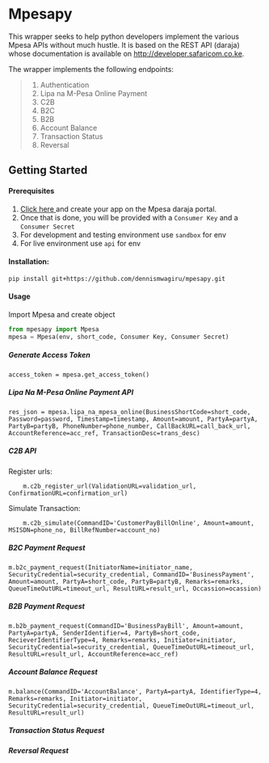 Mpesapy
=======
This wrapper seeks to help python developers implement the various Mpesa APIs without much hustle. It is based on the REST API (daraja) whose documentation is available on http://developer.safaricom.co.ke.

The wrapper implements the following endpoints:
>1. Authentication
>2. Lipa na M-Pesa Online Payment
>3. C2B
>4. B2C
>5. B2B
>6. Account Balance
>7. Transaction Status
>8. Reversal

Getting Started
---------------

#### Prerequisites
1. <a href="https://developer.safaricom.co.ke/user/me/apps">Click here </a> and create your app on the Mpesa daraja portal.
2. Once that is done, you will be provided with a `Consumer Key` and a `Consumer Secret`
3. For development and testing environment use `sandbox` for env
4. For live environment use `api` for env

#### Installation:

    pip install git+https://github.com/dennismwagiru/mpesapy.git

#### Usage
Import Mpesa and create object
```python
from mpesapy import Mpesa
mpesa = Mpesa(env, short_code, Consumer Key, Consumer Secret)

```

##### Generate Access Token
    access_token = mpesa.get_access_token()

##### Lipa Na M-Pesa Online Payment API
    res_json = mpesa.lipa_na_mpesa_online(BusinessShortCode=short_code, Password=password, Timestamp=timestamp, Amount=amount, PartyA=partyA, PartyB=partyB, PhoneNumber=phone_number, CallBackURL=call_back_url, AccountReference=acc_ref, TransactionDesc=trans_desc)

##### C2B API
Register urls:

        m.c2b_register_url(ValidationURL=validation_url, ConfirmationURL=confirmation_url)
Simulate Transaction:

        m.c2b_simulate(CommandID='CustomerPayBillOnline', Amount=amount, MSISDN=phone_no, BillRefNumber=account_no)

##### B2C Payment Request
    m.b2c_payment_request(InitiatorName=initiator_name, SecurityCredential=security_credential, CommandID='BusinessPayment', Amount=amount, PartyA=short_code, PartyB=partyB, Remarks=remarks, QueueTimeOutURL=timeout_url, ResultURL=result_url, Occassion=ocassion)

##### B2B Payment Request
    m.b2b_payment_request(CommandID='BusinessPayBill', Amount=amount, PartyA=partyA, SenderIdentifier=4, PartyB=short_code, RecieverIdentifierType=4, Remarks=remarks, Initiator=initiator, SecurityCredential=security_credential, QueueTimeOutURL=timeout_url, ResultURL=result_url, AccountReference=acc_ref)

##### Account Balance Request
    m.balance(CommandID='AccountBalance', PartyA=partyA, IdentifierType=4, Remarks=remarks, Initiator=initiator, SecurityCredential=security_credential, QueueTimeOutURL=timeout_url, ResultURL=result_url)

##### Transaction Status Request

##### Reversal Request